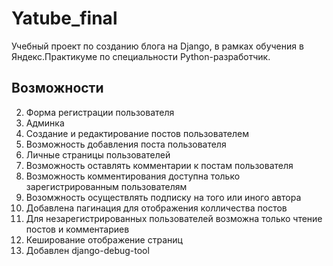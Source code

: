 # Yatube_final
Учебный проект по созданию блога на 
Django, в рамках обучения в Яндекс.Практикуме по специальности 
Python-разработчик.

## Возможности
2. Форма регистрации пользователя
3. Админка
3. Создание и редактирование постов пользователем
4. Возможность добавления поста пользователя
5. Личные страницы пользователей
6. Возможность оставлять комментарии к постам пользователя
7. Возможность комментирования доступна только зарегистрированным пользователям
8. Возомжность осуществлять подписку на того или иного автора
9. Добавлена пагинация для отображения колличества постов
10. Для незарегистрированных пользователей возможна только чтение постов и комментариев
11. Кеширование отображение страниц
12. Добавлен django-debug-tool